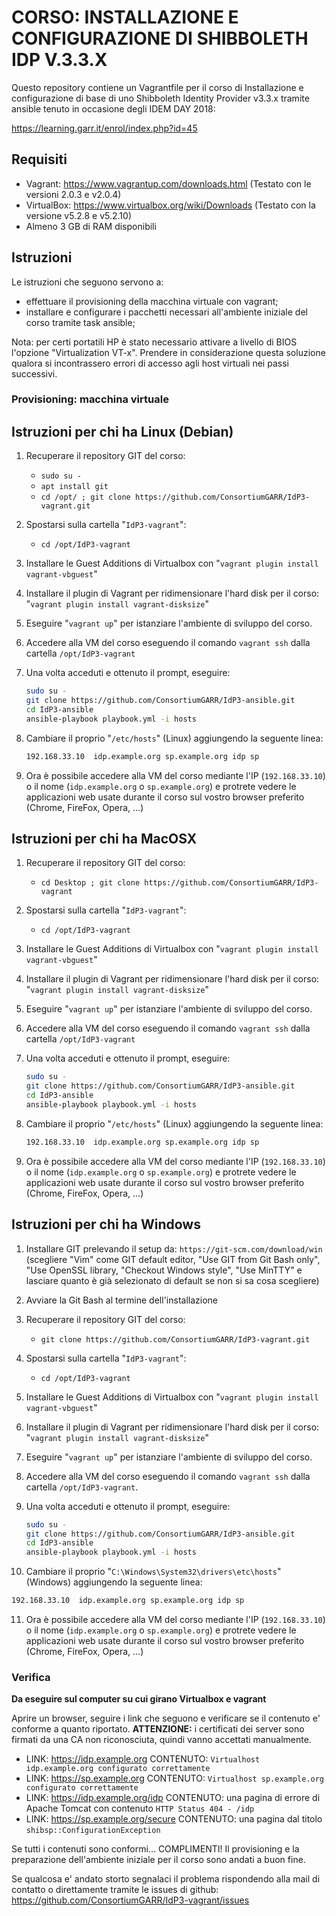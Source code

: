 # CORSO: INSTALLAZIONE E CONFIGURAZIONE DI SHIBBOLETH IDP V.3.3.X

Questo repository contiene un Vagrantfile per il corso di Installazione e configurazione di base di uno Shibboleth Identity Provider v3.3.x tramite ansible tenuto
in occasione degli IDEM DAY 2018:

https://learning.garr.it/enrol/index.php?id=45

## Requisiti

* Vagrant: https://www.vagrantup.com/downloads.html (Testato con le versioni 2.0.3 e v2.0.4)
* VirtualBox: https://www.virtualbox.org/wiki/Downloads (Testato con la versione v5.2.8 e v5.2.10)
* Almeno 3 GB di RAM disponibili

## Istruzioni

Le istruzioni che seguono servono a:
- effettuare il provisioning della macchina virtuale con vagrant;
- installare e configurare i pacchetti necessari all'ambiente
  iniziale del corso tramite task ansible;
  
Nota: per certi portatili HP è stato necessario attivare a livello di BIOS l'opzione "Virtualization VT-x".
Prendere in considerazione questa soluzione qualora si incontrassero errori di accesso agli host virtuali
nei passi successivi.

### Provisioning: macchina virtuale

## Istruzioni per chi ha Linux (Debian)

1. Recuperare il repository GIT del corso:
   * ```sudo su -```
   * ```apt install git```
   * ```cd /opt/ ; git clone https://github.com/ConsortiumGARR/IdP3-vagrant.git``` 

2. Spostarsi sulla cartella "```IdP3-vagrant```":
   * ```cd /opt/IdP3-vagrant```

3. Installare le Guest Additions di Virtualbox con "```vagrant plugin install vagrant-vbguest```"

4. Installare il plugin di Vagrant per ridimensionare l'hard disk per il corso: "```vagrant plugin install vagrant-disksize```"

5. Eseguire "```vagrant up```" per istanziare l'ambiente di sviluppo del corso.

6. Accedere alla VM del corso eseguendo il comando ```vagrant ssh``` dalla cartella ```/opt/IdP3-vagrant```

7. Una volta acceduti e ottenuto il prompt, eseguire:

   ```bash
   sudo su -
   git clone https://github.com/ConsortiumGARR/IdP3-ansible.git
   cd IdP3-ansible
   ansible-playbook playbook.yml -i hosts
   ```

8. Cambiare il proprio "```/etc/hosts```" (Linux) aggiungendo la seguente linea:
   ```bash
   192.168.33.10  idp.example.org sp.example.org idp sp
   ```

9. Ora è possibile accedere alla VM del corso mediante l'IP (```192.168.33.10```) o il nome (```idp.example.org``` o ```sp.example.org```) e protrete vedere le applicazioni web usate durante il corso sul vostro browser preferito (Chrome, FireFox, Opera, ...)

## Istruzioni per chi ha MacOSX

1. Recuperare il repository GIT del corso:
   * ```cd Desktop ; git clone https://github.com/ConsortiumGARR/IdP3-vagrant``` 

2. Spostarsi sulla cartella "```IdP3-vagrant```":
   * ```cd /opt/IdP3-vagrant```

3. Installare le Guest Additions di Virtualbox con "```vagrant plugin install vagrant-vbguest```"

4. Installare il plugin di Vagrant per ridimensionare l'hard disk per il corso: "```vagrant plugin install vagrant-disksize```"

5. Eseguire "```vagrant up```" per istanziare l'ambiente di sviluppo del corso.

6. Accedere alla VM del corso eseguendo il comando ```vagrant ssh``` dalla cartella ```/opt/IdP3-vagrant```

7. Una volta acceduti e ottenuto il prompt, eseguire:

   ```bash
   sudo su -
   git clone https://github.com/ConsortiumGARR/IdP3-ansible.git
   cd IdP3-ansible
   ansible-playbook playbook.yml -i hosts
   ```

8. Cambiare il proprio "```/etc/hosts```" (Linux) aggiungendo la seguente linea:
   ```bash
   192.168.33.10  idp.example.org sp.example.org idp sp
   ```

9. Ora è possibile accedere alla VM del corso mediante l'IP (```192.168.33.10```) o il nome (```idp.example.org``` o ```sp.example.org```) e protrete vedere le applicazioni web usate durante il corso sul vostro browser preferito (Chrome, FireFox, Opera, ...)

## Istruzioni per chi ha Windows

1. Installare GIT prelevando il setup da: ```https://git-scm.com/download/win``` (scegliere "Vim" come GIT default editor, "Use GIT from Git Bash only", "Use OpenSSL library, "Checkout Windows style", "Use MinTTY" e lasciare quanto è già selezionato di default se non si sa cosa scegliere)

2. Avviare la Git Bash al termine dell'installazione

3. Recuperare il repository GIT del corso:
   * ```git clone https://github.com/ConsortiumGARR/IdP3-vagrant.git``` 

4. Spostarsi sulla cartella "```IdP3-vagrant```":
   * ```cd /opt/IdP3-vagrant```

5. Installare le Guest Additions di Virtualbox con "```vagrant plugin install vagrant-vbguest```"

6. Installare il plugin di Vagrant per ridimensionare l'hard disk per il corso: "```vagrant plugin install vagrant-disksize```"

7. Eseguire "```vagrant up```" per istanziare l'ambiente di sviluppo del corso.

8. Accedere alla VM del corso eseguendo il comando ```vagrant ssh``` dalla cartella ```/opt/IdP3-vagrant```.

9. Una volta acceduti e ottenuto il prompt, eseguire:

   ```bash
   sudo su -
   git clone https://github.com/ConsortiumGARR/IdP3-ansible.git
   cd IdP3-ansible
   ansible-playbook playbook.yml -i hosts
   ```

10. Cambiare il proprio "```C:\Windows\System32\drivers\etc\hosts```" (Windows) aggiungendo la seguente linea:
   ```bash
   192.168.33.10  idp.example.org sp.example.org idp sp
   ```

11. Ora è possibile accedere alla VM del corso mediante l'IP (```192.168.33.10```) o il nome (```idp.example.org``` o ```sp.example.org```) e protrete vedere le applicazioni web usate durante il corso sul vostro browser preferito (Chrome, FireFox, Opera, ...)


### Verifica

**Da eseguire sul computer su cui girano Virtualbox e vagrant**

Aprire un browser, seguire i link che seguono e verificare se il
contenuto e' conforme a quanto riportato.
**ATTENZIONE:** i certificati dei server sono firmati da una CA non
riconosciuta, quindi vanno accettati manualmente.

* LINK: https://idp.example.org
  CONTENUTO: `Virtualhost idp.example.org configurato correttamente`
* LINK: https://sp.example.org
  CONTENUTO: `Virtualhost sp.example.org configurato correttamente`
* LINK: https://idp.example.org/idp
  CONTENUTO: una pagina di errore di Apache Tomcat con contenuto `HTTP Status 404 - /idp`
* LINK: https://sp.example.org/secure
  CONTENUTO: una pagina dal titolo `shibsp::ConfigurationException`

Se tutti i contenuti sono conformi... COMPLIMENTI! Il provisioning e la
preparazione dell'ambiente iniziale per il corso sono andati a buon fine.


Se qualcosa e' andato storto segnalaci il problema rispondendo alla mail
di contatto o direttamente tramite le issues di github:
  https://github.com/ConsortiumGARR/IdP3-vagrant/issues
